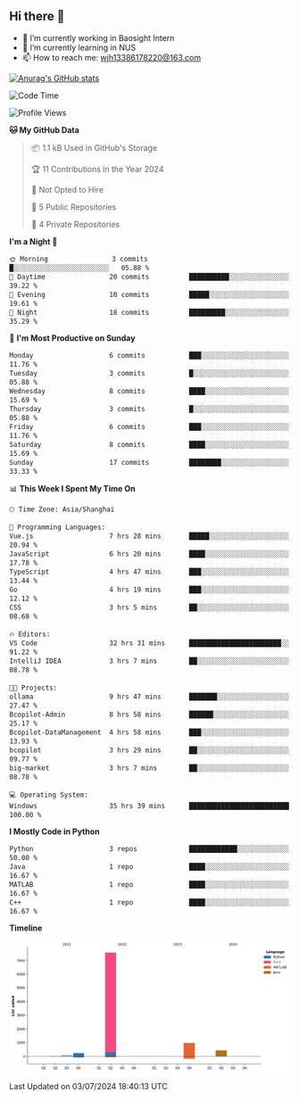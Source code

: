 ## Hi there 👋

- 🔭 I’m currently working in Baosight Intern
- 🌱 I’m currently learning in NUS
- 📫 How to reach me: wjh13386178220@163.com

[![Anurag's GitHub stats](https://github-readme-stats.vercel.app/api?username=wuhu-wang)](https://github.com/anuraghazra/github-readme-stats)

<!--START_SECTION:waka-->
![Code Time](http://img.shields.io/badge/Code%20Time-114%20hrs%2016%20mins-blue)

![Profile Views](http://img.shields.io/badge/Profile%20Views-0-blue)

**🐱 My GitHub Data** 

> 📦 1.1 kB Used in GitHub's Storage 
 > 
> 🏆 11 Contributions in the Year 2024
 > 
> 🚫 Not Opted to Hire
 > 
> 📜 5 Public Repositories 
 > 
> 🔑 4 Private Repositories 
 > 
**I'm a Night 🦉** 

```text
🌞 Morning                3 commits           █░░░░░░░░░░░░░░░░░░░░░░░░   05.88 % 
🌆 Daytime                20 commits          ██████████░░░░░░░░░░░░░░░   39.22 % 
🌃 Evening                10 commits          █████░░░░░░░░░░░░░░░░░░░░   19.61 % 
🌙 Night                  18 commits          █████████░░░░░░░░░░░░░░░░   35.29 % 
```
📅 **I'm Most Productive on Sunday** 

```text
Monday                   6 commits           ███░░░░░░░░░░░░░░░░░░░░░░   11.76 % 
Tuesday                  3 commits           █░░░░░░░░░░░░░░░░░░░░░░░░   05.88 % 
Wednesday                8 commits           ████░░░░░░░░░░░░░░░░░░░░░   15.69 % 
Thursday                 3 commits           █░░░░░░░░░░░░░░░░░░░░░░░░   05.88 % 
Friday                   6 commits           ███░░░░░░░░░░░░░░░░░░░░░░   11.76 % 
Saturday                 8 commits           ████░░░░░░░░░░░░░░░░░░░░░   15.69 % 
Sunday                   17 commits          ████████░░░░░░░░░░░░░░░░░   33.33 % 
```


📊 **This Week I Spent My Time On** 

```text
🕑︎ Time Zone: Asia/Shanghai

💬 Programming Languages: 
Vue.js                   7 hrs 28 mins       █████░░░░░░░░░░░░░░░░░░░░   20.94 % 
JavaScript               6 hrs 20 mins       ████░░░░░░░░░░░░░░░░░░░░░   17.78 % 
TypeScript               4 hrs 47 mins       ███░░░░░░░░░░░░░░░░░░░░░░   13.44 % 
Go                       4 hrs 19 mins       ███░░░░░░░░░░░░░░░░░░░░░░   12.12 % 
CSS                      3 hrs 5 mins        ██░░░░░░░░░░░░░░░░░░░░░░░   08.68 % 

🔥 Editors: 
VS Code                  32 hrs 31 mins      ███████████████████████░░   91.22 % 
IntelliJ IDEA            3 hrs 7 mins        ██░░░░░░░░░░░░░░░░░░░░░░░   08.78 % 

🐱‍💻 Projects: 
ollama                   9 hrs 47 mins       ███████░░░░░░░░░░░░░░░░░░   27.47 % 
Bcopilot-Admin           8 hrs 58 mins       ██████░░░░░░░░░░░░░░░░░░░   25.17 % 
Bcopilot-DataManagement  4 hrs 58 mins       ███░░░░░░░░░░░░░░░░░░░░░░   13.93 % 
bcopilot                 3 hrs 29 mins       ██░░░░░░░░░░░░░░░░░░░░░░░   09.77 % 
big-market               3 hrs 7 mins        ██░░░░░░░░░░░░░░░░░░░░░░░   08.78 % 

💻 Operating System: 
Windows                  35 hrs 39 mins      █████████████████████████   100.00 % 
```

**I Mostly Code in Python** 

```text
Python                   3 repos             ████████████░░░░░░░░░░░░░   50.00 % 
Java                     1 repo              ████░░░░░░░░░░░░░░░░░░░░░   16.67 % 
MATLAB                   1 repo              ████░░░░░░░░░░░░░░░░░░░░░   16.67 % 
C++                      1 repo              ████░░░░░░░░░░░░░░░░░░░░░   16.67 % 
```



**Timeline**

![Lines of Code chart](https://raw.githubusercontent.com/wuhu-wang/wuhu-wang/main/assets/bar_graph.png)


 Last Updated on 03/07/2024 18:40:13 UTC
<!--END_SECTION:waka-->